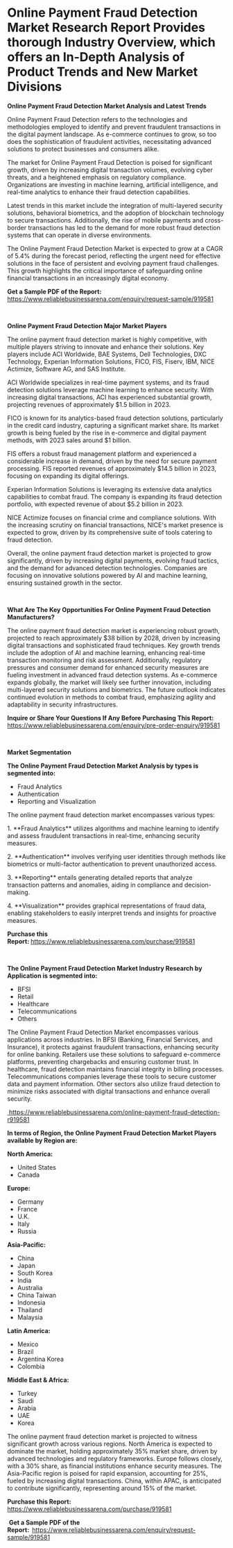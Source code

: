 <p><h1>Online Payment Fraud Detection Market Research Report Provides thorough Industry Overview, which offers an In-Depth Analysis of Product Trends and New Market Divisions</h1></p><p><strong>Online Payment Fraud Detection Market Analysis and Latest Trends</strong></p>
<p><p>Online Payment Fraud Detection refers to the technologies and methodologies employed to identify and prevent fraudulent transactions in the digital payment landscape. As e-commerce continues to grow, so too does the sophistication of fraudulent activities, necessitating advanced solutions to protect businesses and consumers alike. </p><p>The market for Online Payment Fraud Detection is poised for significant growth, driven by increasing digital transaction volumes, evolving cyber threats, and a heightened emphasis on regulatory compliance. Organizations are investing in machine learning, artificial intelligence, and real-time analytics to enhance their fraud detection capabilities. </p><p>Latest trends in this market include the integration of multi-layered security solutions, behavioral biometrics, and the adoption of blockchain technology to secure transactions. Additionally, the rise of mobile payments and cross-border transactions has led to the demand for more robust fraud detection systems that can operate in diverse environments. </p><p>The Online Payment Fraud Detection Market is expected to grow at a CAGR of 5.4% during the forecast period, reflecting the urgent need for effective solutions in the face of persistent and evolving payment fraud challenges. This growth highlights the critical importance of safeguarding online financial transactions in an increasingly digital economy.</p></p>
<p><strong>Get a Sample PDF of the Report:&nbsp;</strong> <a href="https://www.reliablebusinessarena.com/enquiry/request-sample/919581?utm_campaign=3315&utm_medium=2&utm_source=Github&utm_content=ia&utm_term=18042025&utm_id=online-payment-fraud-detection">https://www.reliablebusinessarena.com/enquiry/request-sample/919581</a></p>
<p>&nbsp;</p>
<p><strong>Online Payment Fraud Detection Major Market Players</strong></p>
<p><p>The online payment fraud detection market is highly competitive, with multiple players striving to innovate and enhance their solutions. Key players include ACI Worldwide, BAE Systems, Dell Technologies, DXC Technology, Experian Information Solutions, FICO, FIS, Fiserv, IBM, NICE Actimize, Software AG, and SAS Institute.</p><p>ACI Worldwide specializes in real-time payment systems, and its fraud detection solutions leverage machine learning to enhance security. With increasing digital transactions, ACI has experienced substantial growth, projecting revenues of approximately $1.5 billion in 2023.</p><p>FICO is known for its analytics-based fraud detection solutions, particularly in the credit card industry, capturing a significant market share. Its market growth is being fueled by the rise in e-commerce and digital payment methods, with 2023 sales around $1 billion.</p><p>FIS offers a robust fraud management platform and experienced a considerable increase in demand, driven by the need for secure payment processing. FIS reported revenues of approximately $14.5 billion in 2023, focusing on expanding its digital offerings.</p><p>Experian Information Solutions is leveraging its extensive data analytics capabilities to combat fraud. The company is expanding its fraud detection portfolio, with expected revenue of about $5.2 billion in 2023.</p><p>NICE Actimize focuses on financial crime and compliance solutions. With the increasing scrutiny on financial transactions, NICE's market presence is expected to grow, driven by its comprehensive suite of tools catering to fraud detection.</p><p>Overall, the online payment fraud detection market is projected to grow significantly, driven by increasing digital payments, evolving fraud tactics, and the demand for advanced detection technologies. Companies are focusing on innovative solutions powered by AI and machine learning, ensuring sustained growth in the sector.</p></p>
<p>&nbsp;</p>
<p><strong>What Are The Key Opportunities For Online Payment Fraud Detection Manufacturers?</strong></p>
<p><p>The online payment fraud detection market is experiencing robust growth, projected to reach approximately $38 billion by 2028, driven by increasing digital transactions and sophisticated fraud techniques. Key growth trends include the adoption of AI and machine learning, enhancing real-time transaction monitoring and risk assessment. Additionally, regulatory pressures and consumer demand for enhanced security measures are fueling investment in advanced fraud detection systems. As e-commerce expands globally, the market will likely see further innovation, including multi-layered security solutions and biometrics. The future outlook indicates continued evolution in methods to combat fraud, emphasizing agility and adaptability in security infrastructures.</p></p>
<p><strong>Inquire or Share Your Questions If Any Before Purchasing This Report:</strong> <a href="https://www.reliablebusinessarena.com/enquiry/pre-order-enquiry/919581?utm_campaign=3315&utm_medium=2&utm_source=Github&utm_content=ia&utm_term=18042025&utm_id=online-payment-fraud-detection">https://www.reliablebusinessarena.com/enquiry/pre-order-enquiry/919581</a></p>
<p>&nbsp;</p>
<p><strong>Market Segmentation</strong></p>
<p><strong>The Online Payment Fraud Detection Market Analysis by types is segmented into:</strong></p>
<p><ul><li>Fraud Analytics</li><li>Authentication</li><li>Reporting and Visualization</li></ul></p>
<p><p>The online payment fraud detection market encompasses various types: </p><p>1. **Fraud Analytics** utilizes algorithms and machine learning to identify and assess fraudulent transactions in real-time, enhancing security measures.</p><p>2. **Authentication** involves verifying user identities through methods like biometrics or multi-factor authentication to prevent unauthorized access.</p><p>3. **Reporting** entails generating detailed reports that analyze transaction patterns and anomalies, aiding in compliance and decision-making.</p><p>4. **Visualization** provides graphical representations of fraud data, enabling stakeholders to easily interpret trends and insights for proactive measures.</p></p>
<p><strong>Purchase this Report:&nbsp;</strong><a href="https://www.reliablebusinessarena.com/purchase/919581?utm_campaign=3315&utm_medium=2&utm_source=Github&utm_content=ia&utm_term=18042025&utm_id=online-payment-fraud-detection">https://www.reliablebusinessarena.com/purchase/919581</a></p>
<p>&nbsp;</p>
<p><strong>The Online Payment Fraud Detection Market Industry Research by Application is segmented into:</strong></p>
<p><ul><li>BFSI</li><li>Retail</li><li>Healthcare</li><li>Telecommunications</li><li>Others</li></ul></p>
<p><p>The Online Payment Fraud Detection Market encompasses various applications across industries. In BFSI (Banking, Financial Services, and Insurance), it protects against fraudulent transactions, enhancing security for online banking. Retailers use these solutions to safeguard e-commerce platforms, preventing chargebacks and ensuring customer trust. In healthcare, fraud detection maintains financial integrity in billing processes. Telecommunications companies leverage these tools to secure customer data and payment information. Other sectors also utilize fraud detection to minimize risks associated with digital transactions and enhance overall security.</p></p>
<p><a href="https://www.reliablebusinessarena.com/online-payment-fraud-detection-r919581?utm_campaign=3315&utm_medium=2&utm_source=Github&utm_content=ia&utm_term=18042025&utm_id=online-payment-fraud-detection">&nbsp;https://www.reliablebusinessarena.com/online-payment-fraud-detection-r919581</a></p>
<p><strong>In terms of Region, the Online Payment Fraud Detection Market Players available by Region are:</strong></p>
<p>
    <p> <strong> North America: </strong>
        <ul>
            <li>United States</li>
            <li>Canada</li>
        </ul>
        </p> 
    <p> <strong> Europe: </strong>
        <ul>
            <li>Germany</li>
            <li>France</li>
            <li>U.K.</li>
            <li>Italy</li>
            <li>Russia</li>
        </ul>
        </p> 
    <p> <strong> Asia-Pacific: </strong>
        <ul>
            <li>China</li>
            <li>Japan</li>
            <li>South Korea</li>
            <li>India</li>
            <li>Australia</li>
            <li>China Taiwan</li>
            <li>Indonesia</li>
            <li>Thailand</li>
            <li>Malaysia</li>
        </ul>
        </p> 
    <p> <strong> Latin America: </strong>
        <ul>
            <li>Mexico</li>
            <li>Brazil</li>
            <li>Argentina Korea</li>
            <li>Colombia</li>
        </ul>
        </p> 
    <p> <strong> Middle East & Africa: </strong>
        <ul>
            <li>Turkey</li>
            <li>Saudi</li>
            <li>Arabia</li>
            <li>UAE</li>
            <li>Korea</li>
        </ul>
    </p>
    </p>
<p><p>The online payment fraud detection market is projected to witness significant growth across various regions. North America is expected to dominate the market, holding approximately 35% market share, driven by advanced technologies and regulatory frameworks. Europe follows closely, with a 30% share, as financial institutions enhance security measures. The Asia-Pacific region is poised for rapid expansion, accounting for 25%, fueled by increasing digital transactions. China, within APAC, is anticipated to contribute significantly, representing around 15% of the market.</p></p>
<p><strong>Purchase this Report: </strong><a href="https://www.reliablebusinessarena.com/purchase/919581?utm_campaign=3315&utm_medium=2&utm_source=Github&utm_content=ia&utm_term=18042025&utm_id=online-payment-fraud-detection">https://www.reliablebusinessarena.com/purchase/919581</a></p>
<p>&nbsp;<strong>Get a Sample PDF of the Report:&nbsp;&nbsp;</strong><a href="https://www.reliablebusinessarena.com/enquiry/request-sample/919581?utm_campaign=3315&utm_medium=2&utm_source=Github&utm_content=ia&utm_term=18042025&utm_id=online-payment-fraud-detection">https://www.reliablebusinessarena.com/enquiry/request-sample/919581</a></p>
<p><strong></strong></p>
<p><p></p><p></p><p></p></p>